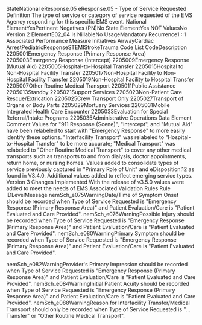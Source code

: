 

StateNational
eResponse.05
eResponse.05 - Type of Service Requested
Definition
The type of service or category of service requested of the EMS Agency responding for this specific EMS
event.
National ElementYesPertinent Negatives (PN)No
State ElementYes
NOT ValuesNo
Version 2 ElementE02_04
Is NillableNo
UsageMandatory
Recurrence1 : 1
Associated Performance Measure Initiatives
AirwayCardiac ArrestPediatricResponseSTEMIStrokeTrauma
Code List
CodeDescription
2205001Emergency Response (Primary Response Area)
2205003Emergency Response (Intercept)
2205009Emergency Response (Mutual Aid)
2205005Hospital-to-Hospital Transfer
2205015Hospital to Non-Hospital Facility Transfer
2205017Non-Hospital Facility to Non-Hospital Facility Transfer
2205019Non-Hospital Facility to Hospital Transfer
2205007Other Routine Medical Transport
2205011Public Assistance
2205013Standby
2205021Support Services
2205023Non-Patient Care Rescue/Extrication
2205025Crew Transport Only
2205027Transport of Organs or Body Parts
2205029Mortuary Services
2205031Mobile Integrated Health Care Encounter
2205033Evaluation for Special Referral/Intake Programs
2205035Administrative Operations
Data Element Comment
Values for "911 Response (Scene)", "Intercept", and "Mutual Aid" have been relabeled to start with "Emergency Response" to
more easily identify these options. "Interfacility Transport" was relabeled to "Hospital-to-Hospital Transfer" to be more
accurate; "Medical Transport" was relabeled to "Other Routine Medical Transport" to cover any other medical transports such
as transports to and from dialysis, doctor appointments, return home, or nursing homes. Values added to consolidate types of
service previously captured in "Primary Role of Unit" and eDisposition.12 as found in V3.4.0. Additional values added to reflect
emerging service types.
Version 3 Changes Implemented
With the release of v3.5.0 values were added to meet the needs of EMS
Associated Validation Rules
Rule IDLevelMessage
nemSch_e075WarningDate/Time of Symptom Onset should be recorded when Type of Service Requested is
"Emergency Response (Primary Response Area)" and Patient Evaluation/Care is "Patient
Evaluated and Care Provided".
nemSch_e076WarningPossible Injury should be recorded when Type of Service Requested is "Emergency Response
(Primary Response Area)" and Patient Evaluation/Care is "Patient Evaluated and Care
Provided".
nemSch_e080WarningPrimary Symptom should be recorded when Type of Service Requested is "Emergency
Response (Primary Response Area)" and Patient Evaluation/Care is "Patient Evaluated and
Care Provided".

nemSch_e082WarningProvider's Primary Impression should be recorded when Type of Service Requested is
"Emergency Response (Primary Response Area)" and Patient Evaluation/Care is "Patient
Evaluated and Care Provided".
nemSch_e084WarningInitial Patient Acuity should be recorded when Type of Service Requested is "Emergency
Response (Primary Response Area)" and Patient Evaluation/Care is "Patient Evaluated and
Care Provided".
nemSch_e088WarningReason for Interfacility Transfer/Medical Transport should only be recorded when Type of
Service Requested is "... Transfer" or "Other Routine Medical Transport".